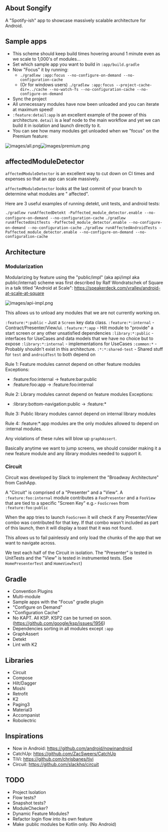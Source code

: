 ## About Songify

A "Spotify-ish" app to showcase massively scalable architecture for Android.

## Sample apps

- This scheme should keep build times hovering around 1 minute even as we scale to 1,000's of
  modules...
- Set which sample app you want to build in `:app/build.gradle`
- Now "Focus" it by running:
    - `./gradlew :app:focus --no-configure-on-demand --no-configuration-cache`
    - (Or for windows
      users) `./gradlew :app:focus --project-cache-dir=../cache --no-watch-fs --no-configuration-cache --no-configure-on-demand`
- Sync the project
- All unnecessary modules have now been unloaded and you can iterate at maximum speed!
- `:feature:detail:app` is an excellent example of the power of this architecture. `detail` is a
  leaf node to the main workflow and yet we can build it in isolation and launch directly to it.
- You can see how many modules get unloaded when we "focus" on the Premium feature:

![images/all.png](images%2Fapi-impl.png)![images/premium.png](images%2Fapi-impl.png)

## affectedModuleDetector

`affectedModuleDetector` is an excellent way to cut down on CI times and expenses so that an app can
scale massively.

`affectedModuleDetector` looks at the last commit of your branch to determine what modules are "
affected".

Here are 3 useful examples of running detekt, unit tests, and android tests:

`./gradlew runAffectedDetekt -Paffected_module_detector.enable --no-configure-on-demand --no-configuration-cache`
`./gradlew runAffectedUnitTests -Paffected_module_detector.enable --no-configure-on-demand --no-configuration-cache`
`./gradlew runAffectedAndroidTests -Paffected_module_detector.enable --no-configure-on-demand --no-configuration-cache`

## Architecture

### Modularization

Modularizing by feature using the "public/impl" (aka api/impl aka public/internal) scheme was first
described by Ralf Wondratschek of Square in a talk titled "Android at Scale":
https://speakerdeck.com/vrallev/android-at-scale-at-square

![images/api-impl.png](images%2Fapi-impl.png)

This allows us to unload any modules that we are not currently working on.

`:feature:*:public` - Just a `Screen` key data class.
`:feature:*:internal` - Contract/Presenter/View/ui.
`:feature:*:app` - Hilt module to "provide" a start screen or any other unsatisfied dependencies
`:library:*:public` - interfaces for UseCases and data models that we have no choice but to expose
`:library:*:internal` - implementations for UseCases
`:common:*` - Probably shouldn't exist in this architecture.
`:*:*:shared-test` - Shared stuff for `test` and `androidTest` to both depend on

Rule 1: Feature modules cannot depend on other feature modules
Exceptions:

- :feature:foo:internal -> feature:bar:public
- :feature:foo:app -> :feature:foo:internal

Rule 2: Library modules cannot depend on feature modules
Exceptions:

- :library:bottom-navigation:public -> :feature:*

Rule 3: Public library modules cannot depend on internal library modules

Rule 4: :feature:*:app modules are the only modules allowed to depend on :internal modules.

Any violations of these rules will blow up `graphAssert`.

Basically anytime we want to jump screens, we should consider making it a new feature module and any
library modules needed to support it.

### Circuit

Circuit was developed by Slack to implement the "Broadway Architecture" from CashApp.

A "Circuit" is comprised of a "Presenter" and a "View". A `:feature:foo:internal` module contributes
a `FooPresenter` and a `FooView` that are tied to a specific "Screen Key" e.g.- `FooScreen`
from `:feature:foo:public`

When the app tries to launch `FooScreen` it will check if any Presenter/View combo was contributed
for that key. If that combo wasn't included as part of this launch, then it will display a toast
that it was not found.

This allows us to fail painlessly and only load the chunks of the app that we want to navigate
across.

We test each half of the Circuit in isolation. The "Presenter" is tested in UnitTests and the "View"
is tested in instrumented tests.  (See `HomePresenterTest` and `HomeViewTest`)

## Gradle

- Convention Plugins
- Multi-module
- Sample apps with the "Focus" gradle plugin
- "Configure on Demand"
- "Configuration Cache"
- No KAPT. All KSP. KSP2 can be turned on soon. (https://github.com/google/ksp/issues/1956)
- Dependencies sorting in all modules except `:app`
- GraphAssert
- Detekt
- Lint with K2

## Libraries

- Circuit
- Compose
- Hilt/Dagger
- Moshi
- Retrofit
- K2
- Paging3
- Material3
- Accompanist
- Robolectric

## Inspirations

- Now in Android: https://github.com/android/nowinandroid
- CatchUp: https://github.com/ZacSweers/CatchUp
- TiVi: https://github.com/chrisbanes/tivi
- Circuit: https://github.com/slackhq/circuit

## TODO

- Project Isolation
- Flow tests?
- Snapshot tests?
- ModuleChecker?
- Dynamic Feature Modules?
- Refactor login flow into its own feature
- Make :public modules be Kotlin only. (No Android)
